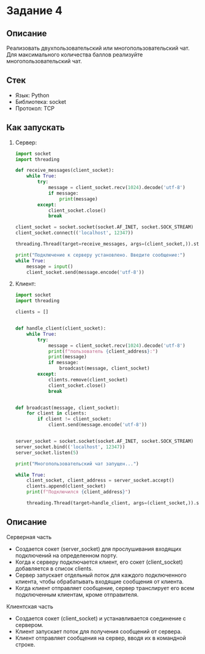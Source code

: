 # Задание 4

## Описание

Реализовать двухпользовательский или многопользовательский чат. Для максимального количества баллов реализуйте многопользовательский чат.

## Стек

- Язык: Python
- Библиотека: socket
- Протокол: TCP

## Как запускать

1. Сервер:
    ```python
    import socket
    import threading

    def receive_messages(client_socket):
        while True:
            try:
                message = client_socket.recv(1024).decode('utf-8')
                if message:
                    print(message)
            except:
                client_socket.close()
                break

    client_socket = socket.socket(socket.AF_INET, socket.SOCK_STREAM)
    client_socket.connect(('localhost', 12347))

    threading.Thread(target=receive_messages, args=(client_socket,)).start()

    print("Подключение к серверу установлено. Введите сообщение:")
    while True:
        message = input()
        client_socket.send(message.encode('utf-8'))

    ```
2. Клиент:
    ```python
    import socket
    import threading

    clients = []


    def handle_client(client_socket):
        while True:
            try:
                message = client_socket.recv(1024).decode('utf-8')
                print(f"пользователь {client_address}:")
                print(message)
                if message:
                    broadcast(message, client_socket)
            except:
                clients.remove(client_socket)
                client_socket.close()
                break


    def broadcast(message, client_socket):
        for client in clients:
            if client != client_socket:
                client.send(message.encode('utf-8'))


    server_socket = socket.socket(socket.AF_INET, socket.SOCK_STREAM)
    server_socket.bind(('localhost', 12347))
    server_socket.listen(5)

    print("Многопользовательский чат запущен...")

    while True:
        client_socket, client_address = server_socket.accept()
        clients.append(client_socket)
        print(f"Подключился {client_address}")

        threading.Thread(target=handle_client, args=(client_socket,)).start()


    ```
## Описание

Серверная часть

- Создается сокет (server_socket) для прослушивания входящих подключений на определенном порту.
- Когда к серверу подключается клиент, его сокет (client_socket) добавляется в список clients.
- Сервер запускает отдельный поток для каждого подключенного клиента, чтобы обрабатывать входящие сообщения от клиента.
- Когда клиент отправляет сообщение, сервер транслирует его всем подключенным клиентам, кроме отправителя.

Клиентская часть

- Создается сокет (client_socket) и устанавливается соединение с сервером.
- Клиент запускает поток для получения сообщений от сервера.
- Клиент отправляет сообщения на сервер, вводя их в командной строке.